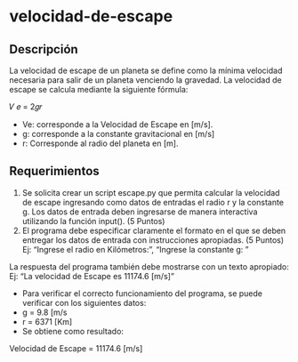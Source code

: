 # velocidad-de-escape

## Descripción
La velocidad de escape de un planeta se define como la mínima velocidad necesaria para
salir de un planeta venciendo la gravedad.
La velocidad de escape se calcula mediante la siguiente fórmula:

𝑉
𝑒
= 2𝑔𝑟

- Ve: corresponde a la Velocidad de Escape en [m/s].
- g: corresponde a la constante gravitacional en [m/s]
- r: Corresponde al radio del planeta en [m].

## Requerimientos
1. Se solicita crear un script escape.py que permita calcular la velocidad de escape
ingresando como datos de entradas el radio r y la constante g. Los datos de entrada
deben ingresarse de manera interactiva utilizando la función input().
(5 Puntos)
2. El programa debe especificar claramente el formato en el que se deben entregar los
datos de entrada con instrucciones apropiadas.
(5 Puntos)
Ej:
“Ingrese el radio en Kilómetros:”,
“Ingrese la constante g: ”

La respuesta del programa también debe mostrarse con un texto apropiado:
Ej:
“La velocidad de Escape es 11174.6 [m/s]”


- Para verificar el correcto funcionamiento del programa, se puede verificar con
los siguientes datos:
- g = 9.8 [m/s
- r = 6371 [Km]
- Se obtiene como resultado:

Velocidad de Escape = 11174.6 [m/s]
